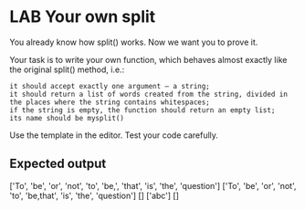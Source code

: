 # LAB   Your own split

You already know how split() works. Now we want you to prove it.

Your task is to write your own function, which behaves almost exactly like the original split() method, i.e.:

    it should accept exactly one argument – a string;
    it should return a list of words created from the string, divided in the places where the string contains whitespaces;
    if the string is empty, the function should return an empty list;
    its name should be mysplit()

Use the template in the editor. Test your code carefully.

## Expected output

['To', 'be', 'or', 'not', 'to', 'be,', 'that', 'is', 'the', 'question']
['To', 'be', 'or', 'not', 'to', 'be,that', 'is', 'the', 'question']
[]
['abc']
[]
